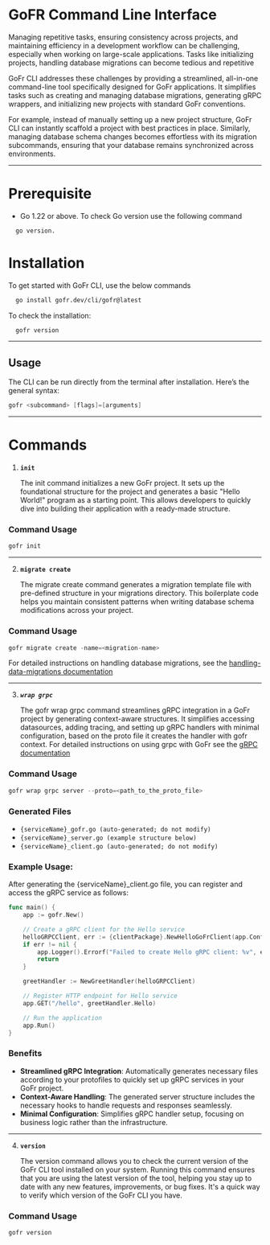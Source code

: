 # **GoFR Command Line Interface**

Managing repetitive tasks, ensuring consistency across projects, and maintaining efficiency in a development workflow can be challenging, especially when working on large-scale applications. Tasks like initializing projects, handling database migrations can become tedious and repetitive

GoFr CLI addresses these challenges by providing a streamlined, all-in-one command-line tool specifically designed for GoFr applications. It simplifies tasks such as creating and managing database migrations, generating gRPC wrappers, and initializing new projects with standard GoFr conventions.

For example, instead of manually setting up a new project structure, GoFr CLI can instantly scaffold a project with best practices in place. Similarly, managing database schema changes becomes effortless with its migration subcommands, ensuring that your database remains synchronized across environments.

---

# **Prerequisite**
- Go 1.22 or above. To check Go version use the following command
```bash
  go version.
````

# **Installation**
To get started with GoFr CLI, use the below commands

```bash
  go install gofr.dev/cli/gofr@latest
```

To check the installation:
```bash
  gofr version
```
---

## Usage

The CLI can be run directly from the terminal after installation. Here’s the general syntax:

```go
gofr <subcommand> [flags]=[arguments]
```
---

# **Commands**

1. **`init`**

   The init command initializes a new GoFr project. It sets up the foundational structure for the project and generates a basic "Hello World!" program as a starting point. This allows developers to quickly dive into building their application with a ready-made structure.

### Command Usage
```go
gofr init
```
---

2. **`migrate create`**

   The migrate create command generates a migration template file with pre-defined structure in your migrations directory.
   This boilerplate code helps you maintain consistent patterns when writing database schema modifications across your project.

### Command Usage
```go
gofr migrate create -name=<migration-name>
```

For detailed instructions on handling database migrations, see the [handling-data-migrations documentation](../../advanced-guide/handling-data-migrations/page.md)

---

3. ***`wrap grpc`***

   The gofr wrap grpc command streamlines gRPC integration in a GoFr project by generating context-aware structures.
   It simplifies accessing datasources, adding tracing, and setting up gRPC handlers with minimal configuration, based on the proto file it creates the handler with gofr context.
   For detailed instructions on using grpc with GoFr see the [gRPC documentation](../../advanced-guide/grpc/page.md)

### Command Usage
```go
gofr wrap grpc server --proto=<path_to_the_proto_file>
```
### Generated Files
- ```{serviceName}_gofr.go (auto-generated; do not modify)```
- ```{serviceName}_server.go (example structure below)```
- ```{serviceName}_client.go (auto-generated; do not modify)```

### Example Usage:
After generating the {serviceName}_client.go file, you can register and access the gRPC service as follows:

```go
func main() {
    app := gofr.New()

    // Create a gRPC client for the Hello service
    helloGRPCClient, err := {clientPackage}.NewHelloGoFrClient(app.Config.Get("GRPC_SERVER_HOST"))
    if err != nil {
        app.Logger().Errorf("Failed to create Hello gRPC client: %v", err)
        return
    }

    greetHandler := NewGreetHandler(helloGRPCClient)

    // Register HTTP endpoint for Hello service
    app.GET("/hello", greetHandler.Hello)

    // Run the application
    app.Run()
}

```

### Benefits
- **Streamlined gRPC Integration**: Automatically generates necessary files according to your protofiles to quickly set up gRPC services in your GoFr project.
- **Context-Aware Handling**: The generated server structure includes the necessary hooks to handle requests and responses seamlessly.
- **Minimal Configuration**: Simplifies gRPC handler setup, focusing on business logic rather than the infrastructure.

---

4. **`version`**

   The version command allows you to check the current version of the GoFr CLI tool installed on your system.
   Running this command ensures that you are using the latest version of the tool, helping you stay up to date with any new features, improvements, or bug fixes.
   It's a quick way to verify which version of the GoFr CLI you have.

### Command Usage

```go
gofr version
```
